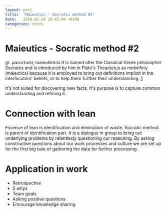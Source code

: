 ```yaml
---
layout: post
title:  "Maieutics - Socratic method #2"
date:   2020-02-29 20:43:40 +0100
categories: notes
---
```


# Maieutics - Socratic method #2
gr. μαιευτικός  maieutikhos
It is named after the Classical Greek philosopher Socrates and is introduced by him in Plato's Theaetetus as midwifery (maieutics) because it is employed to bring out definitions implicit in the interlocutors' beliefs, or to help them further their understanding. [1][wiki] 

It's not suited for discovering new facts. It's purpose is to capture common understanding and refining it.

[wiki]: https://en.wikipedia.org/wiki/Socratic_method

# Connection with lean

Essence of lean is identification and elimination of waste. Socratic method is parent of identification part. It is a dialogue in group to bring out underlying problems by relentlesly questioning our reasoning. By asking constructive questions about our work processes and culture we are set up for the first big task of gathering the data for further processing.

# Application in work

* Retrospective
* 5 whys
* Team goals
* Asking positive questions
* Encourage knowledge sharing


